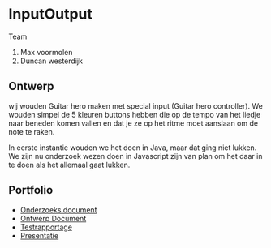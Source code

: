 # InputOutput

Team
  1. Max voormolen
  2. Duncan westerdijk
  
## Ontwerp
wij wouden Guitar hero maken met special input (Guitar hero controller).
We wouden simpel de 5 kleuren buttons hebben die op de tempo van het liedje
naar beneden komen vallen en dat je ze op het ritme moet aanslaan om de
note te raken.

In eerste instantie wouden we het doen in Java, maar dat ging niet lukken.
We zijn nu onderzoek wezen doen in Javascript zijn van plan om het daar
in te doen als het allemaal gaat lukken.

## Portfolio

* [Onderzoeks document](https://github.com/Feaxxae/InputOutput/blob/master/P01_-_Onderzoek_finished.docx)
* [Ontwerp Document](https://github.com/Feaxxae/InputOutput/blob/master/P02_-_Ontwerp_document.docx)
* [Testrapportage](https://github.com/Feaxxae/InputOutput/blob/master/Test%20rapportage.docx)
* [Presentatie](https://github.com/Feaxxae/InputOutput/blob/master/In.pptx)
